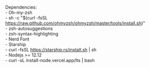 Dependencies:  
    - Oh-my-zsh  
        - sh -c "$(curl -fsSL https://raw.github.com/ohmyzsh/ohmyzsh/master/tools/install.sh)"    
	- zsh-autosuggestions  
	- zsh-syntax-highlighting  
	- Nerd Font  
	- Starship  
        - curl -fsSL https://starship.rs/install.sh | sh  
    - Nodejs >= 12.12  
        - curl -sL install-node.vercel.app/lts | bash  
